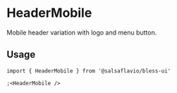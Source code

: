 # HeaderMobile

Mobile header variation with logo and menu button.

## Usage

```tsx
import { HeaderMobile } from '@salsaflavio/bless-ui'

;<HeaderMobile />
```

